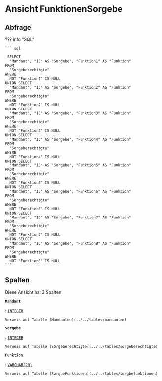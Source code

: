 # Ansicht **FunktionenSorgebe**

## Abfrage

??? info "SQL"

    ``` sql
    
     SELECT
      "Mandant", "ID" AS "Sorgebe", "Funktion1" AS "Funktion"
    FROM
      "Sorgeberechtigte"
    WHERE
      NOT "Funktion1" IS NULL
    UNION SELECT
      "Mandant", "ID" AS "Sorgebe", "Funktion2" AS "Funktion"
    FROM
      "Sorgeberechtigte"
    WHERE
      NOT "Funktion2" IS NULL
    UNION SELECT
      "Mandant", "ID" AS "Sorgebe", "Funktion3" AS "Funktion"
    FROM
      "Sorgeberechtigte"
    WHERE
      NOT "Funktion3" IS NULL
    UNION SELECT
      "Mandant", "ID" AS "Sorgebe", "Funktion4" AS "Funktion"
    FROM
      "Sorgeberechtigte"
    WHERE
      NOT "Funktion4" IS NULL
    UNION SELECT
      "Mandant", "ID" AS "Sorgebe", "Funktion5" AS "Funktion"
    FROM
      "Sorgeberechtigte"
    WHERE
      NOT "Funktion5" IS NULL
    UNION SELECT
      "Mandant", "ID" AS "Sorgebe", "Funktion6" AS "Funktion"
    FROM
      "Sorgeberechtigte"
    WHERE
      NOT "Funktion6" IS NULL
    UNION SELECT
      "Mandant", "ID" AS "Sorgebe", "Funktion7" AS "Funktion"
    FROM
      "Sorgeberechtigte"
    WHERE
      NOT "Funktion7" IS NULL
    UNION SELECT
      "Mandant", "ID" AS "Sorgebe", "Funktion8" AS "Funktion"
    FROM
      "Sorgeberechtigte"
    WHERE
      NOT "Funktion8" IS NULL
    ```

## Spalten

Diese Ansicht hat 3 Spalten.

**`Mandant`**

:   [`INTEGER`](https://firebirdsql.org/file/documentation/html/en/refdocs/fblangref40/firebird-40-language-reference.html#fblangref40-datatypes-inttypes)

    Verweis auf Tabelle [Mandanten](../../tables/mandanten)

**`Sorgebe`**

:   [`INTEGER`](https://firebirdsql.org/file/documentation/html/en/refdocs/fblangref40/firebird-40-language-reference.html#fblangref40-datatypes-inttypes)

    Verweis auf Tabelle [Sorgeberechtigte](../../tables/sorgeberechtigte)

**`Funktion`**

:   [`VARCHAR(20)`](https://firebirdsql.org/file/documentation/html/en/refdocs/fblangref40/firebird-40-language-reference.html#fblangref40-datatypes-chartypes)

    Verweis auf Tabelle [SorgbeFunktionen](../../tables/sorgbefunktionen)
